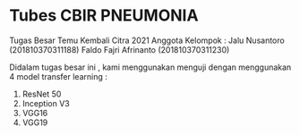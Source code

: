 # Tubes CBIR PNEUMONIA
Tugas Besar Temu Kembali Citra 2021
Anggota Kelompok :
  Jalu Nusantoro        (201810370311188)
  Faldo Fajri Afrinanto (201810370311230)
  
Didalam tugas besar ini , kami menggunakan menguji dengan menggunakan 4 model transfer learning :
  1. ResNet 50
  2. Inception V3
  3. VGG16
  4. VGG19

